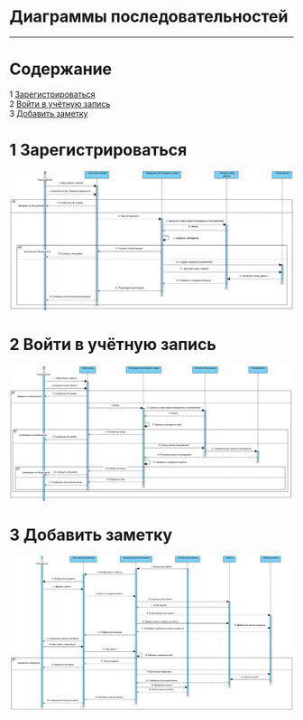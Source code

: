 # Диаграммы последовательностей
---

# Содержание
1 [Зарегистрироваться](#reg)  
2 [Войти в учётную запись](#login)  
3 [Добавить заметку](#add)

<a name="reg"/>

# 1 Зарегистрироваться
![Зарегистрироваться](../../../Images/System%20design/Registration_seq.png)

<a name="login"/>

# 2 Войти в учётную запись
![Войти в учётную записть](../../../Images/System%20design/Enter_seq.png)

<a name="add"/>

# 3 Добавить заметку
![Добавить заметку](../../../Images/System%20design/AddNote_seq.png)
